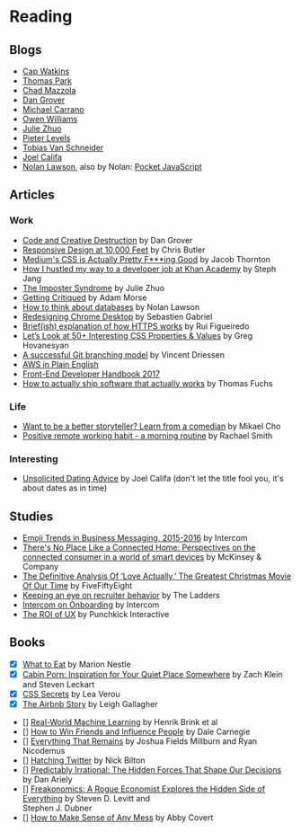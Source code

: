 Reading
======
## Blogs
- [Cap Watkins](http://blog.capwatkins.com/)
- [Thomas Park](http://thomaspark.co/)
- [Chad Mazzola](http://chad.is/writing/)
- [Dan Grover](http://dangrover.com/archive/)
- [Michael Carrano](https://michaelcarrano.com/)
- [Owen Williams](http://owenwillia.ms/portfolio/)
- [Julie Zhuo](https://medium.com/@joulee)
- [Pieter Levels](https://levels.io/index/)
- [Tobias Van Schneider](http://www.vanschneider.com/blog/)
- [Joel Califa](http://joelcalifa.com/blog/)
- [Nolan Lawson](https://nolanlawson.com/), also by Nolan: [Pocket JavaScript](http://www.pocketjavascript.com/)

## Articles
### Work
- [Code and Creative Destruction](http://dangrover.com/2013/07/12/code-and-creative-destruction.html) by Dan Grover
- [Responsive Design at 10,000 Feet](https://www.newfangled.com/responsive-design-at-10000-feet/) by Chris Butler
- [Medium's CSS is Actually Pretty F***ing Good](https://medium.com/@fat/mediums-css-is-actually-pretty-fucking-good-b8e2a6c78b06#.opq3w9xao) by Jacob Thornton
- [How I hustled my way to a developer job at Khan Academy](http://stephjang.com/blog/khan-academy-job/) by Steph Jang
- [The Imposter Syndrome](https://medium.com/the-year-of-the-looking-glass/the-imposter-syndrome-9e23e2326d88#.u7vnhgtta) by Julie Zhuo
- [Getting Critiqued](http://mrmrs.io/writing/2015/10/08/getting-critiqued/) by Adam Morse
- [How to think about databases](https://nolanlawson.com/2016/02/08/how-to-think-about-databases/) by Nolan Lawson
- [Redesigning Chrome Desktop](https://medium.com/google-design/redesigning-chrome-desktop-769aeb5ab987#.q73hpg7kj) by Sebastien Gabriel
- [Brief(ish) explanation of how HTTPS works](http://www.blinkingcaret.com/2017/01/18/brief-ish-explanation-of-how-https-works/) by Rui Figueiredo
- [Let’s Look at 50+ Interesting CSS Properties & Values](https://css-tricks.com/lets-look-50-interesting-css-properties-values/) by Greg Hovanesyan
- [A successful Git branching model](http://nvie.com/posts/a-successful-git-branching-model/) by Vincent Driessen
- [AWS in Plain English](https://www.expeditedssl.com/aws-in-plain-english)
- [Front-End Developer Handbook 2017](https://www.gitbook.com/book/frontendmasters/front-end-handbook-2017/details)
- [How to actually ship software that actually works](http://mir.aculo.us/2015/08/25/how-to-actually-ship-software-that-actually-works/) by Thomas Fuchs

### Life
- [Want to be a better storyteller? Learn from a comedian](https://crew.co/blog/want-to-be-a-better-storyteller-learn-from-a-comedian/) by Mikael Cho
- [Positive remote working habit - a morning routine](https://rachsmith.com/2016/positive-remote-habits-morning-routine) by Rachael Smith

### Interesting
- [Unsolicited Dating Advice](http://joelcalifa.com/blog/unsolicited-dating-advice/) by Joel Califa (don't let the title fool you, it's about dates as in time)

## Studies
- [Emoji Trends in Business Messaging, 2015-2016](https://blog.intercomassets.com/wp-content/uploads/2016/12/09135612/Intercom-Emoji_Trends_in_Business_Messaging_2015-2016.pdf) by Intercom
- [There's No Place Like a Connected Home: Perspectives on the connected consumer in a world of smart devices](http://www.mckinsey.com/spContent/connected_homes/index.html) by McKinsey &amp; Company
- [The Definitive Analysis Of ‘Love Actually,’ The Greatest Christmas Movie Of Our Time](http://fivethirtyeight.com/features/the-definitive-analysis-of-love-actually-the-greatest-christmas-movie-of-our-time/) by FiveFiftyEight
- [Keeping an eye on recruiter behavior](https://cdn.theladders.net/static/images/basicSite/pdfs/TheLadders-EyeTracking-StudyC2.pdf) by The Ladders
- [Intercom on Onboarding](https://www.intercom.com/books/onboarding) by Intercom
- [The ROI of UX](http://cdn2.hubspot.net/hubfs/416708/Ebooks/The_ROI_of_UX_White_Paper_preview.pdf?t=1463779327924) by Punchkick Interactive

## Books
- [x] [What to Eat](http://a.co/9WyFgzz) by Marion Nestle
- [x] [Cabin Porn: Inspiration for Your Quiet Place Somewhere](http://a.co/hYx0fVp) by Zach Klein and Steven Leckart
- [x] [CSS Secrets](http://a.co/er9Al8H) by Lea Verou
- [x] [The Airbnb Story](http://a.co/a9zjE4N) by Leigh Gallagher
- [] [Real-World Machine Learning](http://a.co/flsQEr8) by Henrik Brink et al
- [] [How to Win Friends and Influence People](http://a.co/dqTECjl) by Dale Carnegie
- [] [Everything That Remains](http://a.co/4Q8Qy6A) by Joshua Fields Millburn and Ryan Nicodemus
- [] [Hatching Twitter](http://a.co/85pe0wB) by Nick Bilton
- [] [Predictably Irrational: The Hidden Forces That Shape Our Decisions](http://a.co/3MAB6cf) by Dan Ariely
- [] [Freakonomics: A Rogue Economist Explores the Hidden Side of Everything](http://a.co/3gTtcxG) by Steven D. Levitt and  
Stephen J. Dubner
- [] [How to Make Sense of Any Mess](http://www.howtomakesenseofanymess.com/) by Abby Covert
